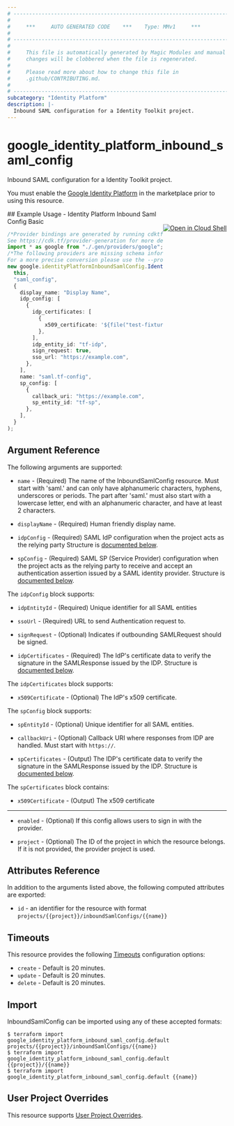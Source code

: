 ```yaml
---
# ----------------------------------------------------------------------------
#
#     ***     AUTO GENERATED CODE    ***    Type: MMv1     ***
#
# ----------------------------------------------------------------------------
#
#     This file is automatically generated by Magic Modules and manual
#     changes will be clobbered when the file is regenerated.
#
#     Please read more about how to change this file in
#     .github/CONTRIBUTING.md.
#
# ----------------------------------------------------------------------------
subcategory: "Identity Platform"
description: |-
  Inbound SAML configuration for a Identity Toolkit project.
---
```


# google\_identity\_platform\_inbound\_saml\_config

Inbound SAML configuration for a Identity Toolkit project.

You must enable the
[Google Identity Platform](https://console.cloud.google.com/marketplace/details/google-cloud-platform/customer-identity) in
the marketplace prior to using this resource.

<div class = "oics-button" style="float: right; margin: 0 0 -15px">
  <a href="https://console.cloud.google.com/cloudshell/open?cloudshell_git_repo=https%3A%2F%2Fgithub.com%2Fterraform-google-modules%2Fdocs-examples.git&cloudshell_working_dir=identity_platform_inbound_saml_config_basic&cloudshell_image=gcr.io%2Fgraphite-cloud-shell-images%2Fterraform%3Alatest&open_in_editor=main.tf&cloudshell_print=.%2Fmotd&cloudshell_tutorial=.%2Ftutorial.md" target="_blank">
    <img alt="Open in Cloud Shell" src="//gstatic.com/cloudssh/images/open-btn.svg" style="max-height: 44px; margin: 32px auto; max-width: 100%;">
  </a>
</div>
## Example Usage - Identity Platform Inbound Saml Config Basic

```typescript
/*Provider bindings are generated by running cdktf get.
See https://cdk.tf/provider-generation for more details.*/
import * as google from "./.gen/providers/google";
/*The following providers are missing schema information and might need manual adjustments to synthesize correctly: google.
For a more precise conversion please use the --provider flag in convert.*/
new google.identityPlatformInboundSamlConfig.IdentityPlatformInboundSamlConfig(
  this,
  "saml_config",
  {
    display_name: "Display Name",
    idp_config: [
      {
        idp_certificates: [
          {
            x509_certificate: '${file("test-fixtures/rsa_cert.pem")}',
          },
        ],
        idp_entity_id: "tf-idp",
        sign_request: true,
        sso_url: "https://example.com",
      },
    ],
    name: "saml.tf-config",
    sp_config: [
      {
        callback_uri: "https://example.com",
        sp_entity_id: "tf-sp",
      },
    ],
  }
);

```

## Argument Reference

The following arguments are supported:

*   `name` -
    (Required)
    The name of the InboundSamlConfig resource. Must start with 'saml.' and can only have alphanumeric characters,
    hyphens, underscores or periods. The part after 'saml.' must also start with a lowercase letter, end with an
    alphanumeric character, and have at least 2 characters.

*   `displayName` -
    (Required)
    Human friendly display name.

*   `idpConfig` -
    (Required)
    SAML IdP configuration when the project acts as the relying party
    Structure is [documented below](#nested_idp_config).

*   `spConfig` -
    (Required)
    SAML SP (Service Provider) configuration when the project acts as the relying party to receive
    and accept an authentication assertion issued by a SAML identity provider.
    Structure is [documented below](#nested_sp_config).

<a name="nested_idp_config"></a>The `idpConfig` block supports:

*   `idpEntityId` -
    (Required)
    Unique identifier for all SAML entities

*   `ssoUrl` -
    (Required)
    URL to send Authentication request to.

*   `signRequest` -
    (Optional)
    Indicates if outbounding SAMLRequest should be signed.

*   `idpCertificates` -
    (Required)
    The IdP's certificate data to verify the signature in the SAMLResponse issued by the IDP.
    Structure is [documented below](#nested_idp_certificates).

<a name="nested_idp_certificates"></a>The `idpCertificates` block supports:

* `x509Certificate` -
  (Optional)
  The IdP's x509 certificate.

<a name="nested_sp_config"></a>The `spConfig` block supports:

*   `spEntityId` -
    (Optional)
    Unique identifier for all SAML entities.

*   `callbackUri` -
    (Optional)
    Callback URI where responses from IDP are handled. Must start with `https://`.

*   `spCertificates` -
    (Output)
    The IDP's certificate data to verify the signature in the SAMLResponse issued by the IDP.
    Structure is [documented below](#nested_sp_certificates).

<a name="nested_sp_certificates"></a>The `spCertificates` block contains:

* `x509Certificate` -
  (Output)
  The x509 certificate

***

*   `enabled` -
    (Optional)
    If this config allows users to sign in with the provider.

*   `project` - (Optional) The ID of the project in which the resource belongs.
    If it is not provided, the provider project is used.

## Attributes Reference

In addition to the arguments listed above, the following computed attributes are exported:

* `id` - an identifier for the resource with format `projects/{{project}}/inboundSamlConfigs/{{name}}`

## Timeouts

This resource provides the following
[Timeouts](https://developer.hashicorp.com/terraform/plugin/sdkv2/resources/retries-and-customizable-timeouts) configuration options:

* `create` - Default is 20 minutes.
* `update` - Default is 20 minutes.
* `delete` - Default is 20 minutes.

## Import

InboundSamlConfig can be imported using any of these accepted formats:

```console
$ terraform import google_identity_platform_inbound_saml_config.default projects/{{project}}/inboundSamlConfigs/{{name}}
$ terraform import google_identity_platform_inbound_saml_config.default {{project}}/{{name}}
$ terraform import google_identity_platform_inbound_saml_config.default {{name}}
```

## User Project Overrides

This resource supports [User Project Overrides](https://registry.terraform.io/providers/hashicorp/google/latest/docs/guides/provider_reference#user_project_override).
